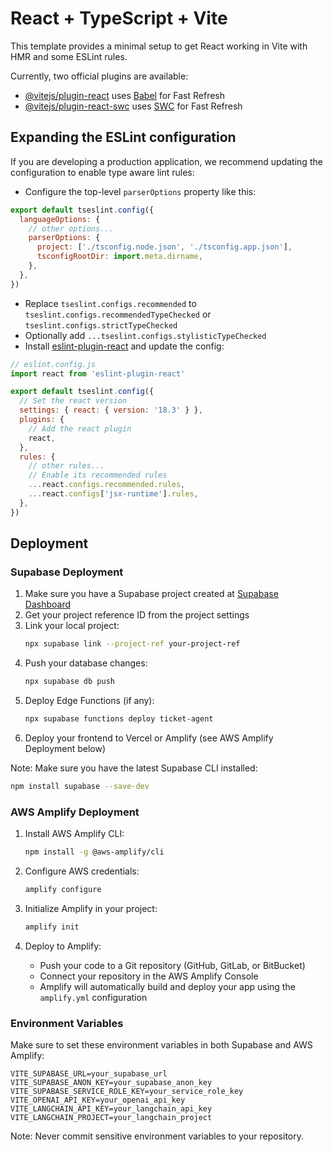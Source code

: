 # React + TypeScript + Vite

This template provides a minimal setup to get React working in Vite with HMR and some ESLint rules.

Currently, two official plugins are available:

- [@vitejs/plugin-react](https://github.com/vitejs/vite-plugin-react/blob/main/packages/plugin-react/README.md) uses [Babel](https://babeljs.io/) for Fast Refresh
- [@vitejs/plugin-react-swc](https://github.com/vitejs/vite-plugin-react-swc) uses [SWC](https://swc.rs/) for Fast Refresh

## Expanding the ESLint configuration

If you are developing a production application, we recommend updating the configuration to enable type aware lint rules:

- Configure the top-level `parserOptions` property like this:

```js
export default tseslint.config({
  languageOptions: {
    // other options...
    parserOptions: {
      project: ['./tsconfig.node.json', './tsconfig.app.json'],
      tsconfigRootDir: import.meta.dirname,
    },
  },
})
```

- Replace `tseslint.configs.recommended` to `tseslint.configs.recommendedTypeChecked` or `tseslint.configs.strictTypeChecked`
- Optionally add `...tseslint.configs.stylisticTypeChecked`
- Install [eslint-plugin-react](https://github.com/jsx-eslint/eslint-plugin-react) and update the config:

```js
// eslint.config.js
import react from 'eslint-plugin-react'

export default tseslint.config({
  // Set the react version
  settings: { react: { version: '18.3' } },
  plugins: {
    // Add the react plugin
    react,
  },
  rules: {
    // other rules...
    // Enable its recommended rules
    ...react.configs.recommended.rules,
    ...react.configs['jsx-runtime'].rules,
  },
})
```

## Deployment

### Supabase Deployment

1. Make sure you have a Supabase project created at [Supabase Dashboard](https://app.supabase.io)
2. Get your project reference ID from the project settings
3. Link your local project:
   ```bash
   npx supabase link --project-ref your-project-ref
   ```
4. Push your database changes:
   ```bash
   npx supabase db push
   ```
5. Deploy Edge Functions (if any):
   ```bash
   npx supabase functions deploy ticket-agent
   ```
6. Deploy your frontend to Vercel or Amplify (see AWS Amplify Deployment below)

Note: Make sure you have the latest Supabase CLI installed:
```bash
npm install supabase --save-dev
```

### AWS Amplify Deployment

1. Install AWS Amplify CLI:
   ```bash
   npm install -g @aws-amplify/cli
   ```

2. Configure AWS credentials:
   ```bash
   amplify configure
   ```

3. Initialize Amplify in your project:
   ```bash
   amplify init
   ```

4. Deploy to Amplify:
   - Push your code to a Git repository (GitHub, GitLab, or BitBucket)
   - Connect your repository in the AWS Amplify Console
   - Amplify will automatically build and deploy your app using the `amplify.yml` configuration

### Environment Variables

Make sure to set these environment variables in both Supabase and AWS Amplify:

```
VITE_SUPABASE_URL=your_supabase_url
VITE_SUPABASE_ANON_KEY=your_supabase_anon_key
VITE_SUPABASE_SERVICE_ROLE_KEY=your_service_role_key
VITE_OPENAI_API_KEY=your_openai_api_key
VITE_LANGCHAIN_API_KEY=your_langchain_api_key
VITE_LANGCHAIN_PROJECT=your_langchain_project
```

Note: Never commit sensitive environment variables to your repository.
